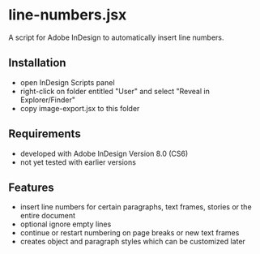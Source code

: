 # line-numbers.jsx

A script for Adobe InDesign to automatically insert line numbers.

## Installation

* open InDesign Scripts panel
* right-click on folder entitled "User" and select "Reveal in Explorer/Finder"
* copy image-export.jsx to this folder

## Requirements

* developed with Adobe InDesign Version 8.0 (CS6)
* not yet tested with earlier versions

## Features

* insert line numbers for certain paragraphs, text frames, stories or the entire document
* optional ignore empty lines
* continue or restart numbering on page breaks or new text frames
* creates object and paragraph styles which can be customized later
